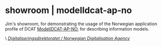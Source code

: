 # showroom | modelldcat-ap-no

Jim's showroom, for demonstrating the usage of the Norwegian application profile of DCAT [ModellDCAT-AP-NO](https://data.norge.no/specification/modelldcat-ap-no), for describing information models.

\ [_Digitaliseringsdirektoratet / Norwegian Digitalisation Agency_](https://digdir.no)
